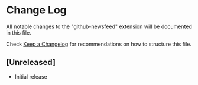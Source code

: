 # Change Log

All notable changes to the "github-newsfeed" extension will be documented in this file.

Check [Keep a Changelog](http://keepachangelog.com/) for recommendations on how to structure this file.

## [Unreleased]

- Initial release